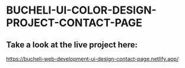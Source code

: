 # BUCHELI-UI-COLOR-DESIGN-PROJECT-CONTACT-PAGE

## Take a look at the live project here:
https://bucheli-web-development-ui-design-contact-page.netlify.app/
